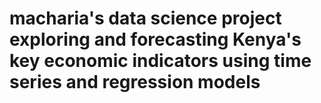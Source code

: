 # macharia's data science project exploring and forecasting Kenya's key economic indicators using time series and regression models
